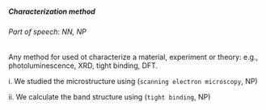 ##### Characterization method

###### Part of speech: NN,  NP

Any method for used ot characterize a material, experiment or theory: e.g., photoluminescence, XRD, tight binding, DFT.

i. We studied the microstructure using (`scanning electron microscopy`, NP)

ii. We calculate the band structure using (`tight binding`, NP)